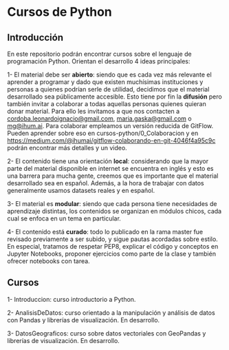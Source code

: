 # Cursos de Python

## Introducción
En este repositorio podrán encontrar cursos sobre el lenguaje de programación Python. Orientan el desarrollo 4 ideas principales:

1- El material debe ser **abierto**: siendo que es cada vez más relevante el aprender a programar y dado que existen muchísimas 
instituciones y personas a quienes podrían serle de utilidad, decidimos que el material desarrollado sea públicamente accesible. Esto tiene por fin la **difusión** 
pero también invitar a colaborar a todas aquellas personas quienes quieran donar material.
Para ello les invitamos a que nos contacten a cordoba.leonardoignacio@gmail.com, maria.gaska@gmail.com o mg@ihum.ai. Para colaborar empleamos un versión reducida de GitFlow. 
Pueden aprender sobre eso en cursos-python/0_Colaboracion y en https://medium.com/@ihumai/gitflow-colaborando-en-git-4046f4a95c9c podrán encontrar más detalles y un video.

2- El contenido tiene una orientación **local**: considerando que la mayor parte del material disponible en internet se encuentra en inglés y esto es una barrera para mucha gente, creemos que es importante
que el material desarrollado sea en español. Además, a la hora de trabajar con datos generalmente usamos datasets reales y en español.

3- El material es **modular**: siendo que cada persona tiene necesidades de aprendizaje distintas, los contenidos se organizan en módulos chicos, cada cual se enfoca en un tema en particular.

4- El contenido está **curado**: todo lo publicado en la rama master fue revisado previamente a ser subido, y sigue pautas acordadas sobre estilo. En especial, tratamos de respetar
PEP8, explicar el código y conceptos en Jupyter Notebooks, proponer ejercicios como parte de la clase y también ofrecer notebooks con tarea.

## Cursos

1- Introduccion: curso introductorio a Python.

2- AnalisisDeDatos: curso orientado a la manipulación y análisis de datos con Pandas y librerías de visualización. En desarrollo.

3- DatosGeograficos: curso sobre datos vectoriales con GeoPandas y librerías de visualización. En desarrollo.
